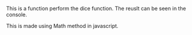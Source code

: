 This is a function perform the dice function.
The reuslt can be seen in the console.

This is made using Math method in javascript.
